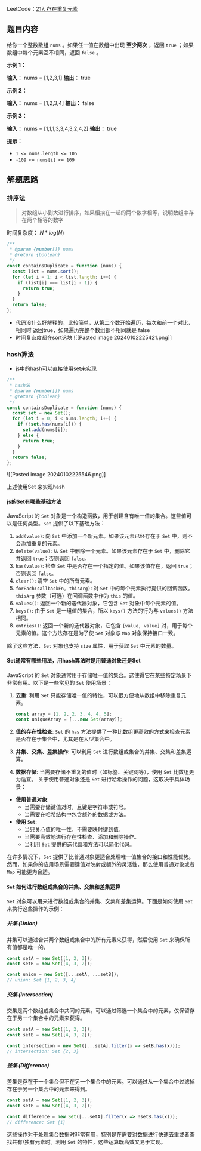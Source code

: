 
LeetCode：[217. 存在重复元素](https://leetcode-cn.com/problems/contains-duplicate/)

## 题目内容

给你一个整数数组 `nums` 。如果任一值在数组中出现 **至少两次** ，返回 `true` ；如果数组中每个元素互不相同，返回 `false` 。

**示例 1：**

**输入：** nums = [1,2,3,1]
**输出：** true

**示例 2：**

**输入：** nums = [1,2,3,4]
**输出：** false

**示例 3：**

**输入：** nums = [1,1,1,3,3,4,3,2,4,2]
**输出：** true

**提示：**
- `1 <= nums.length <= 105`
- `-109 <= nums[i] <= 109`

## 解题思路
### 排序法

> 对数组从小到大进行排序，如果相挨在一起的两个数字相等，说明数组中存在两个相等的数字

时间复杂度：$\ N*log(N)$
```javascript
/**
 * @param {number[]} nums
 * @return {boolean}
 */
const containsDuplicate = function (nums) {
  const list = nums.sort();
  for (let i = 1; i < list.length; i++) {
    if (list[i] === list[i - 1]) {
      return true;
    }
  }
  return false;
};
```

- 代码没什么好解释的，比较简单，从第二个数开始遍历，每次和前一个对比，相同时 返回true，如果遍历完整个数组都不相同就是 false
- 时间复杂度都在sort这块
![[Pasted image 20240102225421.png]]

### hash算法
- js中的hash可以直接使用set来实现
```javascript
/**
 * hash法
 * @param {number[]} nums
 * @return {boolean}
 */
const containsDuplicate = function (nums) {
  const set = new Set();
  for (let i = 0; i < nums.length; i++) {
    if (!set.has(nums[i])) {
      set.add(nums[i]);
    } else {
      return true;
    }
  }
  return false;
};
```
![[Pasted image 20240102225546.png]]

上述使用Set 来实现hash

#### js的Set有哪些基础方法

JavaScript 的 `Set` 对象是一个构造函数，用于创建含有唯一值的集合。这些值可以是任何类型。`Set` 提供了以下基础方法：

1. `add(value)`: 向 `Set` 中添加一个新元素。如果该元素已经存在于 `Set` 中，则不会添加重复的元素。
2. `delete(value)`: 从 `Set` 中删除一个元素。如果该元素存在于 `Set` 中，删除它并返回 `true`；否则返回 `false`。
3. `has(value)`: 检查 `Set` 中是否存在一个指定的值。如果该值存在，返回 `true`；否则返回 `false`。
4. `clear()`: 清空 `Set` 中的所有元素。
5. `forEach(callbackFn, thisArg)`: 对 `Set` 中的每个元素执行提供的回调函数。`thisArg` 参数（可选）在回调函数中作为 `this` 的值。
6. `values()`: 返回一个新的迭代器对象，它包含 `Set` 对象中每个元素的值。
7. `keys()`: 由于 `Set` 是一组值的集合，所以 `keys()` 方法的行为与 `values()` 方法相同。
8. `entries()`: 返回一个新的迭代器对象，它包含 `[value, value]` 对，用于每个元素的值。这个方法存在是为了使 `Set` 对象与 `Map` 对象保持接口一致。

除了这些方法，`Set` 对象也支持 `size` 属性，用于获取 `Set` 中元素的数量。

#### Set通常有哪些用法，用hash算法时是用普通对象还是Set

JavaScript 的 `Set` 对象通常用于存储唯一值的集合。这使得它在某些特定场景下非常有用。以下是一些常见的 `Set` 使用场景：

1. **去重**: 利用 `Set` 只能存储唯一值的特性，可以很方便地从数组中移除重复元素。

   ```javascript
   const array = [1, 2, 2, 3, 4, 4, 5];
   const uniqueArray = [...new Set(array)];
   ```
2. **值的存在性检查**: `Set` 的 `has` 方法提供了一种比数组更高效的方式来检查元素是否存在于集合中，尤其是在大型集合中。
3. **并集、交集、差集操作**: 可以利用 `Set` 进行数组或集合的并集、交集和差集运算。
4. **数据存储**: 当需要存储不重复的值时（如标签、关键词等），使用 `Set` 比数组更为适宜。
关于使用普通对象还是 `Set` 进行哈希操作的问题，这取决于具体场景：
- **使用普通对象**:
  - 当需要存储键值对时，且键是字符串或符号。
  - 当需要在哈希结构中包含额外的数据或方法。
- **使用 `Set`**:
  - 当只关心值的唯一性，不需要映射键到值。
  - 当需要高效地进行存在性检查、添加和删除操作。
  - 当利用 `Set` 提供的迭代器和方法可以简化代码。

在许多情况下，`Set` 提供了比普通对象更适合处理唯一值集合的接口和性能优势。然而，如果你的应用场景需要键值对映射或额外的灵活性，那么使用普通对象或者 `Map` 可能更为合适。

####  `Set` 如何进行数组或集合的并集、交集和差集运算
`Set` 对象可以用来进行数组或集合的并集、交集和差集运算。下面是如何使用 `Set` 来执行这些操作的示例：

##### 并集 (Union)

并集可以通过合并两个数组或集合中的所有元素来获得，然后使用 `Set` 来确保所有值都是唯一的。

```javascript
const setA = new Set([1, 2, 3]);
const setB = new Set([4, 3, 2]);

const union = new Set([...setA, ...setB]);
// union: Set {1, 2, 3, 4}
```

##### 交集 (Intersection)

交集是两个数组或集合中共同的元素。可以通过筛选一个集合中的元素，仅保留存在于另一个集合中的元素来获得。

```javascript
const setA = new Set([1, 2, 3]);
const setB = new Set([4, 3, 2]);

const intersection = new Set([...setA].filter(x => setB.has(x)));
// intersection: Set {2, 3}
```

##### 差集 (Difference)

差集是存在于一个集合但不在另一个集合中的元素。可以通过从一个集合中过滤掉存在于另一个集合中的元素来得到。

```javascript
const setA = new Set([1, 2, 3]);
const setB = new Set([4, 3, 2]);

const difference = new Set([...setA].filter(x => !setB.has(x)));
// difference: Set {1}
```

这些操作对于处理集合数据时非常有用，特别是在需要对数据进行快速去重或者查找共有/独有元素时。利用 `Set` 的特性，这些运算既高效又易于实现。
